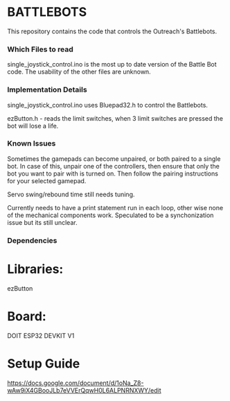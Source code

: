 # BATTLEBOTS

This repository contains the code that controls the Outreach's Battlebots.

### Which Files to read

single_joystick_control.ino is the most up to date version of the Battle Bot code.
The usability of the other files are unknown.

### Implementation Details

single_joystick_control.ino uses Bluepad32.h to control the Battlebots. 

ezButton.h - reads the limit switches, when 3 limit switches are pressed the bot will lose a life.

### Known Issues

Sometimes the gamepads can become unpaired, or both paired to a single bot. In case of this, unpair one of the controllers, then ensure that only the bot you want to pair with is turned on. Then follow the pairing instructions for your selected gamepad.

Servo swing/rebound time still needs tuning.

Currently needs to have a print statement run in each loop, other wise none of the mechanical components work. Speculated to be a synchonization issue but its still unclear.


### Dependencies
# Libraries:
ezButton
# Board:
DOIT ESP32 DEVKIT V1

# Setup Guide
https://docs.google.com/document/d/1oNa_Z8-wAw9iX4GBooJLb7eVVErQqwH0L6ALPNRNXWY/edit


